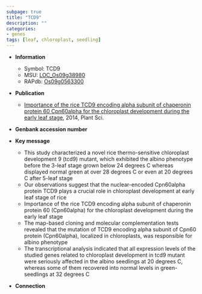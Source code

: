 ```yaml
---
subpage: true
title: "TCD9"
description: ""
categories:
- genes
tags: [leaf, chloroplast, seedling]
---
```


* **Information**  
    + Symbol: TCD9  
    + MSU: [LOC_Os09g38980](http://rice.plantbiology.msu.edu/cgi-bin/ORF_infopage.cgi?orf=LOC_Os09g38980)  
    + RAPdb: [Os09g0563300](http://rapdb.dna.affrc.go.jp/viewer/gbrowse_details/irgsp1?name=Os09g0563300)  

* **Publication**  
    + [Importance of the rice TCD9 encoding alpha subunit of chaperonin protein 60 Cpn60alpha for the chloroplast development during the early leaf stage](http://www.ncbi.nlm.nih.gov/pubmed?term=Importance+of+the+rice+TCD9+encoding+alpha+subunit+of+chaperonin+protein+60+Cpn60alpha+for+the+chloroplast+development+during+the+early+leaf+stage%5BTitle%5D), 2014, Plant Sci.

* **Genbank accession number**  

* **Key message**  
    + This study characterized a novel rice thermo-sensitive chloroplast development 9 (tcd9) mutant, which exhibited the albino phenotype before the 3-leaf stage grown below 24 degrees C whereas displayed normal green at over 28 degrees C or even at 20 degrees C after 5-leaf stage
    + Our observations suggest that the nuclear-encoded Cpn60alpha protein TCD9 plays a crucial role in chloroplast development at early leaf stage of rice
    + Importance of the rice TCD9 encoding alpha subunit of chaperonin protein 60 (Cpn60alpha) for the chloroplast development during the early leaf stage
    + The map-based cloning and molecular complementation tests revealed that the mutation of TCD9 encoding alpha subunit of Cpn60 protein (Cpn60alpha), localized in chloroplasts, was responsible for albino phenotype
    + The transcriptional analysis indicated that all expression levels of the studied genes related to chloroplast development in tcd9 mutant were seriously affected in the albino seedlings at 20 degrees C, whereas some of them recovered into normal levels in green-seedlings at 32 degrees C

* **Connection**  



